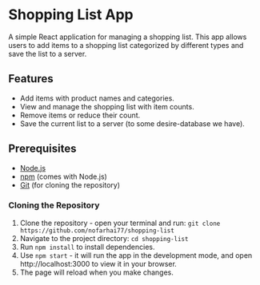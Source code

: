 # Shopping List App

A simple React application for managing a shopping list. This app allows users to add items to a shopping list categorized by different types and save the list to a server.

## Features
- Add items with product names and categories.
- View and manage the shopping list with item counts.
- Remove items or reduce their count.
- Save the current list to a server (to some desire-database we have).

## Prerequisites
- [Node.js](https://nodejs.org/)
- [npm](https://www.npmjs.com/) (comes with Node.js)
- [Git](https://git-scm.com/) (for cloning the repository)

### Cloning the Repository
1. Clone the repository - open your terminal and run:
   `git clone https://github.com/nofarhai77/shopping-list`
2. Navigate to the project directory:
   `cd shopping-list`
3. Run `npm install` to install dependencies.
4. Use `npm start` - it will run the app in the development mode, and open http://localhost:3000 to view it in your browser.
5. The page will reload when you make changes.

